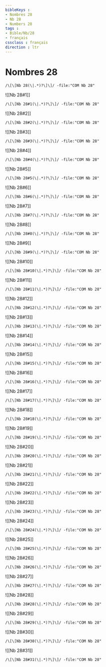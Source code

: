 ```yaml
---
bibleKeys : 
- Nombres 28
- Nb 28
- Numbers 28
tags : 
- Bible/Nb/28
- français
cssclass : français
direction : ltr
---
```


# Nombres 28

```query
/\[\[Nb 28(\|.*)?\]\]/ -file:"COM Nb 28"
```



![[Nb 28#1]]

```query
/\[\[Nb 28#1(\|.*)?\]\]/ -file:"COM Nb 28"
```

![[Nb 28#2]]

```query
/\[\[Nb 28#2(\|.*)?\]\]/ -file:"COM Nb 28"
```

![[Nb 28#3]]

```query
/\[\[Nb 28#3(\|.*)?\]\]/ -file:"COM Nb 28"
```

![[Nb 28#4]]

```query
/\[\[Nb 28#4(\|.*)?\]\]/ -file:"COM Nb 28"
```

![[Nb 28#5]]

```query
/\[\[Nb 28#5(\|.*)?\]\]/ -file:"COM Nb 28"
```

![[Nb 28#6]]

```query
/\[\[Nb 28#6(\|.*)?\]\]/ -file:"COM Nb 28"
```

![[Nb 28#7]]

```query
/\[\[Nb 28#7(\|.*)?\]\]/ -file:"COM Nb 28"
```

![[Nb 28#8]]

```query
/\[\[Nb 28#8(\|.*)?\]\]/ -file:"COM Nb 28"
```

![[Nb 28#9]]

```query
/\[\[Nb 28#9(\|.*)?\]\]/ -file:"COM Nb 28"
```

![[Nb 28#10]]

```query
/\[\[Nb 28#10(\|.*)?\]\]/ -file:"COM Nb 28"
```

![[Nb 28#11]]

```query
/\[\[Nb 28#11(\|.*)?\]\]/ -file:"COM Nb 28"
```

![[Nb 28#12]]

```query
/\[\[Nb 28#12(\|.*)?\]\]/ -file:"COM Nb 28"
```

![[Nb 28#13]]

```query
/\[\[Nb 28#13(\|.*)?\]\]/ -file:"COM Nb 28"
```

![[Nb 28#14]]

```query
/\[\[Nb 28#14(\|.*)?\]\]/ -file:"COM Nb 28"
```

![[Nb 28#15]]

```query
/\[\[Nb 28#15(\|.*)?\]\]/ -file:"COM Nb 28"
```

![[Nb 28#16]]

```query
/\[\[Nb 28#16(\|.*)?\]\]/ -file:"COM Nb 28"
```

![[Nb 28#17]]

```query
/\[\[Nb 28#17(\|.*)?\]\]/ -file:"COM Nb 28"
```

![[Nb 28#18]]

```query
/\[\[Nb 28#18(\|.*)?\]\]/ -file:"COM Nb 28"
```

![[Nb 28#19]]

```query
/\[\[Nb 28#19(\|.*)?\]\]/ -file:"COM Nb 28"
```

![[Nb 28#20]]

```query
/\[\[Nb 28#20(\|.*)?\]\]/ -file:"COM Nb 28"
```

![[Nb 28#21]]

```query
/\[\[Nb 28#21(\|.*)?\]\]/ -file:"COM Nb 28"
```

![[Nb 28#22]]

```query
/\[\[Nb 28#22(\|.*)?\]\]/ -file:"COM Nb 28"
```

![[Nb 28#23]]

```query
/\[\[Nb 28#23(\|.*)?\]\]/ -file:"COM Nb 28"
```

![[Nb 28#24]]

```query
/\[\[Nb 28#24(\|.*)?\]\]/ -file:"COM Nb 28"
```

![[Nb 28#25]]

```query
/\[\[Nb 28#25(\|.*)?\]\]/ -file:"COM Nb 28"
```

![[Nb 28#26]]

```query
/\[\[Nb 28#26(\|.*)?\]\]/ -file:"COM Nb 28"
```

![[Nb 28#27]]

```query
/\[\[Nb 28#27(\|.*)?\]\]/ -file:"COM Nb 28"
```

![[Nb 28#28]]

```query
/\[\[Nb 28#28(\|.*)?\]\]/ -file:"COM Nb 28"
```

![[Nb 28#29]]

```query
/\[\[Nb 28#29(\|.*)?\]\]/ -file:"COM Nb 28"
```

![[Nb 28#30]]

```query
/\[\[Nb 28#30(\|.*)?\]\]/ -file:"COM Nb 28"
```

![[Nb 28#31]]

```query
/\[\[Nb 28#31(\|.*)?\]\]/ -file:"COM Nb 28"
```

